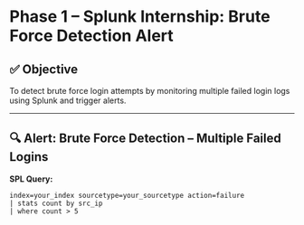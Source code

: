# Phase 1 – Splunk Internship: Brute Force Detection Alert

## ✅ Objective
To detect brute force login attempts by monitoring multiple failed login logs using Splunk and trigger alerts.

---

## 🔍 Alert: Brute Force Detection – Multiple Failed Logins

**SPL Query:**
```spl
index=your_index sourcetype=your_sourcetype action=failure
| stats count by src_ip
| where count > 5
